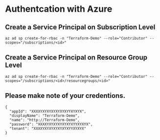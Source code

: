 # Authentcation with Azure 

## Create a Service Principal on Subscription Level 
```
az ad sp create-for-rbac -n "Terraform-Demo" --role="Contributor" --scopes="/subscriptions/<id>"
```

## Create a Service Principal on Resource Group Level 
```
az ad sp create-for-rbac -n "Terraform-Demo" --role="Contributor" --scopes="/subscriptions/<id>/resourcegroups/<id>"
```
## Please make note of your credentions.
```
{
  "appId": "XXXXYXYXYXYXYXYXYYXYXYX",
  "displayName": "Terraform-Demo",
  "name": "http://Terraform-Demo",
  "password": "XXXXYXYXYXYXYXYXYYXYXYX",
  "tenant": "XXXXYXYXYXYXYXYXYYXYXYX"
}
``` 
